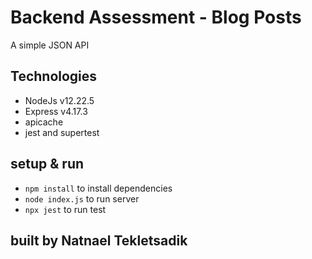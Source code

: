 # Backend Assessment - Blog Posts
A simple JSON API

## Technologies
  - NodeJs  v12.22.5
  - Express v4.17.3
  - apicache 
  - jest and supertest

## setup & run
  -  ```npm install``` to install dependencies
  -  ```node index.js``` to run server
  - ```npx jest``` to run test

## built by Natnael Tekletsadik



